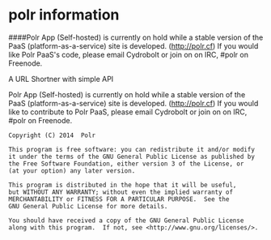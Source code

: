 polr information
==================

####Polr App (Self-hosted) is currently on hold while a stable version of the PaaS (platform-as-a-service) site is developed. (http://polr.cf) If you would like Polr PaaS's code, please email Cydrobolt or join on on IRC, #polr on Freenode.

A URL Shortner with simple API

Polr App (Self-hosted) is currently on hold while a stable version of the PaaS (platform-as-a-service) site is developed. (http://polr.cf) If you would like to contribute to Polr PaaS, please email Cydrobolt or join on on IRC, #polr on Freenode.



    Copyright (C) 2014  Polr

    This program is free software: you can redistribute it and/or modify
    it under the terms of the GNU General Public License as published by
    the Free Software Foundation, either version 3 of the License, or
    (at your option) any later version.

    This program is distributed in the hope that it will be useful,
    but WITHOUT ANY WARRANTY; without even the implied warranty of
    MERCHANTABILITY or FITNESS FOR A PARTICULAR PURPOSE.  See the
    GNU General Public License for more details.

    You should have received a copy of the GNU General Public License
    along with this program.  If not, see <http://www.gnu.org/licenses/>.
